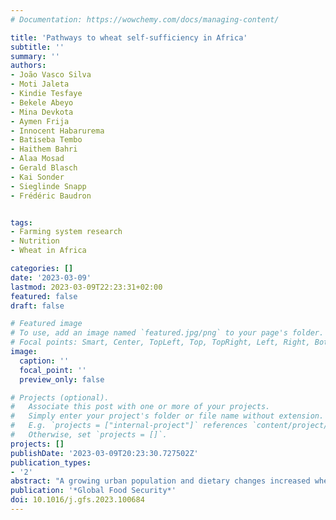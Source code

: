 ```yaml
---
# Documentation: https://wowchemy.com/docs/managing-content/

title: 'Pathways to wheat self-sufficiency in Africa'
subtitle: ''
summary: ''
authors:
- João Vasco Silva
- Moti Jaleta
- Kindie Tesfaye
- Bekele Abeyo
- Mina Devkota
- Aymen Frija
- Innocent Habarurema
- Batiseba Tembo
- Haithem Bahri
- Alaa Mosad
- Gerald Blasch
- Kai Sonder
- Sieglinde Snapp
- Frédéric Baudron


tags:
- Farming system research
- Nutrition
- Wheat in Africa

categories: []
date: '2023-03-09'
lastmod: 2023-03-09T22:23:31+02:00
featured: false
draft: false

# Featured image
# To use, add an image named `featured.jpg/png` to your page's folder.
# Focal points: Smart, Center, TopLeft, Top, TopRight, Left, Right, BottomLeft, Bottom, BottomRight.
image:
  caption: ''
  focal_point: ''
  preview_only: false

# Projects (optional).
#   Associate this post with one or more of your projects.
#   Simply enter your project's folder or file name without extension.
#   E.g. `projects = ["internal-project"]` references `content/project/deep-learning/index.md`.
#   Otherwise, set `projects = []`.
projects: []
publishDate: '2023-03-09T20:23:30.727502Z'
publication_types:
- '2'
abstract: "A growing urban population and dietary changes increased wheat import bills in Africa to 9% per year. Though wheat production in the continent has been increasing over the past decades, to varying degrees depending on regions, this has not been commensurate with the rapidly increasing demand for wheat. Analyses of wheat yield gaps show that there is ample opportunity to increase wheat production in Africa through improved genetics and agronomic practices. Doing so would reduce import dependency and increase wheat self-sufficiency at national level in many African countries. In view of the uncertainties revealed by the global COVID-19 pandemic, extreme weather events, and world security issues, national policies in Africa should re-consider the value of self-sufficiency in production of staple food crops, specifically wheat. This is particularly so for areas where water-limited wheat yield gaps can be narrowed through intensification on existing cropland and judicious expansion of rainfed and irrigated wheat areas. Increasing the production of other sources of calories (and proteins) should also be considered to reduce dependency on wheat imports"
publication: '*Global Food Security*'
doi: 10.1016/j.gfs.2023.100684
---
```

